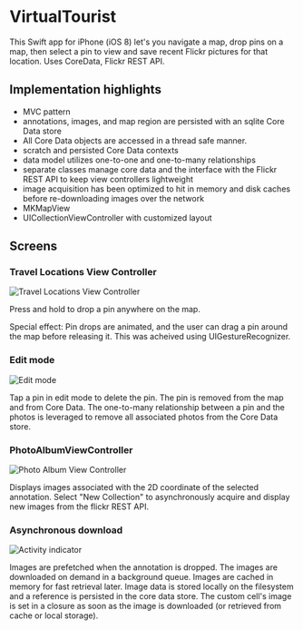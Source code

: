 # VirtualTourist
This Swift app for iPhone (iOS 8) let's you navigate a map, drop pins on a map, then select a pin to view and save recent Flickr pictures for that location. Uses CoreData, Flickr REST API.

## Implementation highlights
* MVC pattern
* annotations, images, and map region are persisted with an sqlite Core Data store
* All Core Data objects are accessed in a thread safe manner.
* scratch and persisted Core Data contexts
* data model utilizes one-to-one and one-to-many relationships
* separate classes manage core data and the interface with the Flickr REST API to keep view controllers lightweight
* image acquisition has been optimized to hit in memory and disk caches before re-downloading images over the network
* MKMapView
* UICollectionViewController with customized layout


## Screens

### Travel Locations View Controller

![Travel Locations View Controller](/../screenshots/VirtualTourist_screenshot_TravelLocationsViewController.png?raw=true "Travel Locations View Controller")

Press and hold to drop a pin anywhere on the map.

Special effect: Pin drops are animated, and the user can drag a pin around the map before releasing it. This was acheived using UIGestureRecognizer.

### Edit mode

![Edit mode](/../screenshots/VirtualTourist_EditMode.png?raw=true "Edit mode")

Tap a pin in edit mode to delete the pin. The pin is removed from the map and from Core Data. The one-to-many relationship between a pin and the photos is leveraged to remove all associated photos from the Core Data store.

### PhotoAlbumViewController

![Photo Album View Controller](/../screenshots/VirtualTourist_screenshot_PhotoAlbumViewController.png?raw=true "Photo Album View Controller")

Displays images associated with the 2D coordinate of the selected annotation. Select "New Collection" to asynchronously acquire and display new images from the flickr REST API.

### Asynchronous download

![Activity indicator](/../screenshots/VirtualTourist_screenshot_async_download.png?raw=true "Activity indicator")

Images are prefetched when the annotation is dropped. The images are downloaded on demand in a background queue. Images are cached in memory for fast retrieval later. Image data is stored locally on the filesystem and a reference is persisted in the core data store. The custom cell's image is set in a closure as soon as the image is downloaded (or retrieved from cache or local storage).

